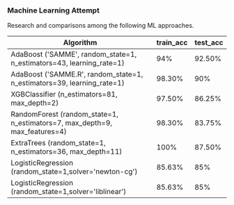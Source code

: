 ### Machine Learning Attempt

Research and comparisons among the following ML approaches.

| Algorithm                                                    | train_acc | test_acc |
| ------------------------------------------------------------ | --------- | -------- |
| AdaBoost ('SAMME', random_state=1,   n_estimators=43, learning_rate=1) | 94%       | 92.50%   |
| AdaBoost ('SAMME.R', random_state=1,   n_estimators=39, learning_rate=1) | 98.30%    | 90%      |
| XGBClassifier   (n_estimators=81, max_depth=2)               | 97.50%    | 86.25%   |
| RandomForest (random_state=1,   n_estimators=7, max_depth=9, max_features=4) | 98.30%    | 83.75%   |
| ExtraTrees (random_state=1, n_estimators=36,   max_depth=11) | 100%      | 87.50%   |
| LogisticRegression (random_state=1,solver='newton-cg')       | 85.63%    | 85%      |
| LogisticRegression (random_state=1,solver='liblinear')       | 85.63%    | 85%      |


